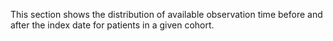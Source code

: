 This section shows the distribution of available observation time before and after the index date for patients in a given cohort.